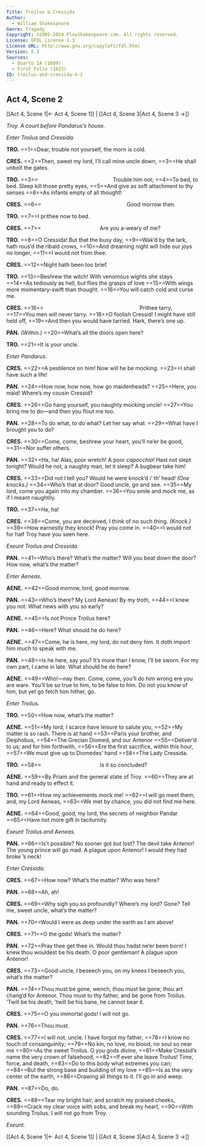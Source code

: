 ```yaml
---
Title: Troilus & Cressida
Author: 
  - William Shakespeare
Genre: Tragedy
Copyright: ©2005-2024 PlayShakespeare.com. All rights reserved.
License: GFDL License 1.3
License URL: http://www.gnu.org/copyleft/fdl.html
Version: 5.3
Sources:
  - Quarto 1A (1609)
  - First Folio (1623)
ID: troilus-and-cressida-4-2
---
```


## Act 4, Scene 2
[[Act 4, Scene 1|← Act 4, Scene 1]] | [[Act 4, Scene 3|Act 4, Scene 3 →]]

*Troy. A court before Pandarus’s house.*

*Enter Troilus and Cressida.*

**TRO.**
==1==Dear, trouble not yourself, the morn is cold.

**CRES.**
==2==Then, sweet my lord, I’ll call mine uncle down,
==3==He shall unbolt the gates.

**TRO.**
==3==              Trouble him not;
==4==To bed, to bed. Sleep kill those pretty eyes,
==5==And give as soft attachment to thy senses
==6==As infants empty of all thought!

**CRES.**
==6==                Good morrow then.

**TRO.**
==7==I prithee now to bed.

**CRES.**
==7==           Are you a-weary of me?

**TRO.**
==8==O Cressida! But that the busy day,
==9==Wak’d by the lark, hath rous’d the ribald crows,
==10==And dreaming night will hide our joys no longer,
==11==I would not from thee.

**CRES.**
==12==Night hath been too brief.

**TRO.**
==13==Beshrew the witch! With venomous wights she stays
==14==As tediously as hell, but flies the grasps of love
==15==With wings more momentary-swift than thought.
==16==You will catch cold and curse me.

**CRES.**
==16==                  Prithee tarry,
==17==You men will never tarry.
==18==O foolish Cressid! I might have still held off,
==19==And then you would have tarried. Hark, there’s one up.

**PAN.**
*(Within.)*
==20==What’s all the doors open here?

**TRO.**
==21==It is your uncle.

*Enter Pandarus.*

**CRES.**
==22==A pestilence on him! Now will he be mocking.
==23==I shall have such a life!

**PAN.**
==24==How now, how now, how go maidenheads?
==25==Here, you maid! Where’s my cousin Cressid?

**CRES.**
==26==Go hang yourself, you naughty mocking uncle!
==27==You bring me to do—and then you flout me too.

**PAN.**
==28==To do what, to do what? Let her say what.
==29==What have I brought you to do?

**CRES.**
==30==Come, come, beshrew your heart, you’ll ne’er be good,
==31==Nor suffer others.

**PAN.**
==32==Ha, ha! Alas, poor wretch! A poor *capocchia*! Hast not slept tonight? Would he not, a naughty man, let it sleep? A bugbear take him!

**CRES.**
==33==Did not I tell you? Would he were knock’d i’ th’ head!
*(One knocks.)*
==34==Who’s that at door? Good uncle, go and see.
==35==My lord, come you again into my chamber.
==36==You smile and mock me, as if I meant naughtily.

**TRO.**
==37==Ha, ha!

**CRES.**
==38==Come, you are deceived, I think of no such thing.
*(Knock.)*
==39==How earnestly they knock! Pray you come in.
==40==I would not for half Troy have you seen here.

*Exeunt Troilus and Cressida.*

**PAN.**
==41==Who’s there? What’s the matter? Will you beat down the door? How now, what’s the matter?

*Enter Aeneas.*

**AENE.**
==42==Good morrow, lord, good morrow.

**PAN.**
==43==Who’s there? My Lord Aeneas! By my troth,
==44==I knew you not. What news with you so early?

**AENE.**
==45==Is not Prince Troilus here?

**PAN.**
==46==Here? What should he do here?

**AENE.**
==47==Come, he is here, my lord, do not deny him. It doth import him much to speak with me.

**PAN.**
==48==Is he here, say you? It’s more than I know, I’ll be sworn. For my own part, I came in late. What should he do here?

**AENE.**
==49==Who!—nay then. Come, come, you’ll do him wrong ere you are ware. You’ll be so true to him, to be false to him. Do not you know of him, but yet go fetch him hither, go.

*Enter Troilus.*

**TRO.**
==50==How now, what’s the matter?

**AENE.**
==51==My lord, I scarce have leisure to salute you,
==52==My matter is so rash. There is at hand
==53==Paris your brother, and Deiphobus,
==54==The Grecian Diomed, and our Antenor
==55==Deliver’d to us; and for him forthwith,
==56==Ere the first sacrifice, within this hour,
==57==We must give up to Diomedes’ hand
==58==The Lady Cressida.

**TRO.**
==58==           Is it so concluded?

**AENE.**
==59==By Priam and the general state of Troy.
==60==They are at hand and ready to effect it.

**TRO.**
==61==How my achievements mock me!
==62==I will go meet them; and, my Lord Aeneas,
==63==We met by chance, you did not find me here.

**AENE.**
==64==Good, good, my lord, the secrets of neighbor Pandar
==65==Have not more gift in taciturnity.

*Exeunt Troilus and Aeneas.*

**PAN.**
==66==Is’t possible? No sooner got but lost? The devil take Antenor! The young prince will go mad. A plague upon Antenor! I would they had broke ’s neck!

*Enter Cressida.*

**CRES.**
==67==How now? What’s the matter? Who was here?

**PAN.**
==68==Ah, ah!

**CRES.**
==69==Why sigh you so profoundly? Where’s my lord? Gone? Tell me, sweet uncle, what’s the matter?

**PAN.**
==70==Would I were as deep under the earth as I am above!

**CRES.**
==71==O the gods! What’s the matter?

**PAN.**
==72==Pray thee get thee in. Would thou hadst ne’er been born! I knew thou wouldest be his death. O poor gentleman! A plague upon Antenor!

**CRES.**
==73==Good uncle, I beseech you, on my knees I beseech you, what’s the matter?

**PAN.**
==74==Thou must be gone, wench, thou must be gone; thou art chang’d for Antenor. Thou must to thy father, and be gone from Troilus. ’Twill be his death, ’twill be his bane, he cannot bear it.

**CRES.**
==75==O you immortal gods! I will not go.

**PAN.**
==76==Thou must.

**CRES.**
==77==I will not, uncle. I have forgot my father,
==78==I know no touch of consanguinity;
==79==No kin, no love, no blood, no soul so near me
==80==As the sweet Troilus. O you gods divine,
==81==Make Cressid’s name the very crown of falsehood,
==82==If ever she leave Troilus! Time, force, and death,
==83==Do to this body what extremes you can;
==84==But the strong base and building of my love
==85==Is as the very center of the earth,
==86==Drawing all things to it. I’ll go in and weep.

**PAN.**
==87==Do, do.

**CRES.**
==88==Tear my bright hair, and scratch my praised cheeks,
==89==Crack my clear voice with sobs, and break my heart,
==90==With sounding Troilus. I will not go from Troy.

*Exeunt.*

[[Act 4, Scene 1|← Act 4, Scene 1]] | [[Act 4, Scene 3|Act 4, Scene 3 →]]